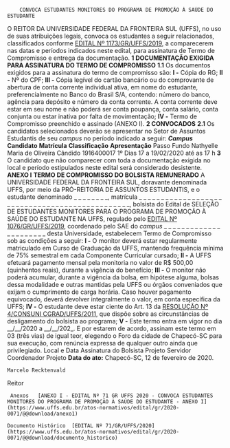         CONVOCA ESTUDANTES MONITORES DO PROGRAMA DE PROMOÇÃO À SAÚDE DO ESTUDANTE  

 O REITOR DA UNIVERSIDADE FEDERAL DA FRONTEIRA SUL (UFFS), no uso de suas atribuições legais, convoca os estudantes a seguir relacionados, classificados conforme [EDITAL Nº 1173/GR/UFFS/2019](https://www.uffs.edu.br/atos-normativos/edital/gr/2019-1173), a comparecerem nas datas e períodos indicados neste edital, para assinatura de Termo de Compromisso e entrega da documentação.  **1 DOCUMENTAÇÃO EXIGIDA PARA ASSINATURA DO TERMO DE COMPROMISSO** **1.1**  Os documentos exigidos para a assinatura do termo de compromisso são: **I -**  Cópia do RG; **II -**  Nº do CPF; **III -**  Cópia legível do cartão bancário ou do comprovante de abertura de conta corrente individual ativa, em nome do estudante, preferencialmente no Banco do Brasil S/A, contendo: número do banco, agência para depósito e número da conta corrente. A conta corrente deve estar em seu nome e não poderá ser conta poupança, conta salário, conta conjunta ou estar inativa por falta de movimentação; **IV -**  Termo de Compromisso preenchido e assinado (ANEXO I).  **2 CONVOCADOS** **2.1**  Os candidatos selecionados deverão se apresentar no Setor de Assuntos Estudantis de seu *campus*  no período indicado a seguir:      ***Campus***    **Candidato**   **Matrícula**   **Classificação**   **Apresentação**     Passo Fundo   Nathyelle Maria de Oliveira Cândido   1916400017   1º   Dias 17 a 19/02/2020 até as 17 h       **3**  O candidato que não comparecer com toda a documentação exigida no local e período estipulados neste edital será considerado desistente.    **ANEXO I**  **TERMO DE COMPROMISSO DO BOLSISTA REMUNERADO**  A UNIVERSIDADE FEDERAL DA FRONTEIRA SUL, doravante denominada UFFS, por meio da PRÓ-REITORIA DE ASSUNTOS ESTUDANTIS, e o estudante denominado \_ \_ \_ \_ \_ \_ \_ \_, matrícula \_ \_ \_ \_ \_ \_ \_ \_ \_ \_ \_ \_ \_ \_ \_ \_ \_ \_ \_ \_ \_ \_ \_ \_ \_ \_ \_ \_ \_ \_ \_ \_ \_ \_ \_ \_ \_ \_ \_ \_ \_ \_ \_ \_ \_ \_ \_, bolsista do Edital de SELEÇÃO DE ESTUDANTES MONITORES PARA O PROGRAMA DE PROMOÇÃO À SAÚDE DO ESTUDANTE NA UFFS, regulado pelo [EDITAL Nº 1076/GR/UFFS/2019](https://www.uffs.edu.br/atos-normativos/edital/gr/2019-1076), coordenado pelo SAE do *campus*  \_ \_ \_ \_ \_ \_ \_ \_ \_ \_ \_ \_ \_ \_ \_ \_ \_ \_ \_ \_ \_ \_ desta Universidade, estabelecem Termo de Compromisso sob as condições a seguir: **I -**  O monitor deverá estar regularmente matriculado em Curso de Graduação da UFFS, mantendo frequência mínima de 75% semestral em cada Componente Curricular cursado; **II -**  A UFFS efetuará pagamento mensal pela monitoria no valor de R$ 500,00 (quinhentos reais), durante a vigência do benefício; **III -**  O monitor não poderá acumular, durante a vigência da bolsa, em hipótese alguma, bolsas dessa modalidade e outras mantidas pela UFFS ou órgãos conveniados que exijam o cumprimento de carga horária. Caso houver pagamento equivocado, deverá devolver integralmente o valor, em conta específica da UFFS; **IV -**  O estudante deve estar ciente do Art. 13 da [RESOLUÇÃO Nº 4/CONSUNI CGRAD/UFFS/2011](https://www.uffs.edu.br/atos-normativos/resolucao/consunicgrad/2011-0004), que dispõe sobre as circunstâncias de desligamento do bolsista ao programa; **V -**  Este termo entra em vigor no dia \_\_/\_\_/2020 a \_\_/\_\_/202\_. E por estarem de acordo, assinam este termo em 03 (três vias) de igual teor, elegendo o Foro da cidade de Chapecó-SC para sua execução, com renúncia expressa de qualquer outro ainda que privilegiado.   Local e Data   Assinatura do Bolsista Projeto Servidor Coordenador Projeto    **Data do ato:** Chapecó-SC, 12 de fevereiro de 2020.   
 

    Marcelo Recktenvald   
 Reitor 

     Anexos   [ANEXO I - EDITAL Nº 71 GR UFFS 2020 - CONVOCA ESTUDANTES MONITORES DO PROGRAMA DE PROMOÇÃO À SAÚDE DO ESTUDANTE - ANEXO I](https://www.uffs.edu.br/atos-normativos/edital/gr/2020-0071/@@download/anexo1)  

    Documento Histórico  [EDITAL Nº 71/GR/UFFS/2020](https://www.uffs.edu.br/atos-normativos/edital/gr/2020-0071/@@download/documento_historico)     
      